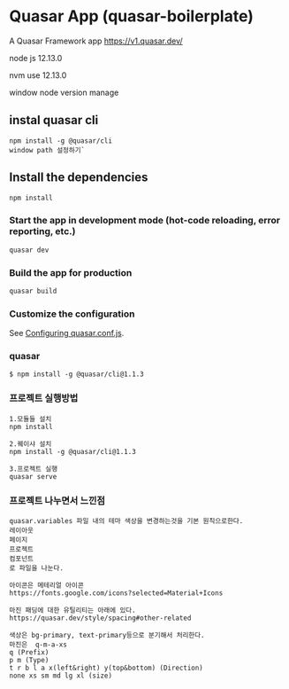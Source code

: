 # Quasar App (quasar-boilerplate)

A Quasar Framework app
https://v1.quasar.dev/


node js 12.13.0

nvm use 12.13.0

window node version manage
## instal quasar cli 
```
npm install -g @quasar/cli
window path 설정하기`
```

## Install the dependencies
```bash
npm install
```

### Start the app in development mode (hot-code reloading, error reporting, etc.)
```bash
quasar dev
```


### Build the app for production
```bash
quasar build
```

### Customize the configuration
See [Configuring quasar.conf.js](https://quasar.dev/quasar-cli/quasar-conf-js).

### quasar
```
$ npm install -g @quasar/cli@1.1.3
```

### 프로젝트 실행방법
```
1.모듈들 설치
npm install

2.퀘이샤 설치
npm install -g @quasar/cli@1.1.3

3.프로젝트 실행
quasar serve
```


### 프로젝트 나누면서 느낀점
```
quasar.variables 파일 내의 테마 색상을 변경하는것을 기본 원칙으로한다.
레이아웃
페이지
프로젝트
컴포넌트
로 파일을 나눈다.

아이콘은 메테리얼 아이콘
https://fonts.google.com/icons?selected=Material+Icons

마진 패딩에 대한 유틸리티는 아래에 있다.
https://quasar.dev/style/spacing#other-related

색상은 bg-primary, text-primary등으로 분기해서 처리한다. 
마진은  q-m-a-xs
q (Prefix) 
p m (Type) 
t r b l a x(left&right) y(top&bottom) (Direction) 
none xs sm md lg xl (size)

```
